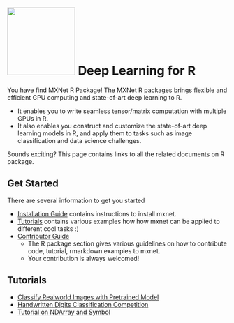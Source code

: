 <img src=https://raw.githubusercontent.com/dmlc/dmlc.github.io/master/img/logo-m/mxnetR.png width=155/> Deep Learning for R
==========================

You have find MXNet R Package! The MXNet R packages brings flexible and efficient GPU
computing and state-of-art deep learning to R.

- It enables you to write seamless tensor/matrix computation with multiple GPUs in R.
- It also enables you construct and customize the state-of-art deep learning models in R,
  and apply them to tasks such as image classification and data science challenges.

Sounds exciting? This page contains links to all the related documents on R package.

Get Started
-----------
There are several information to get you started
* [Installation Guide](../build.md) contains instructions to install mxnet.
* [Tutorials](#tutorials) contains various examples how how mxnet can be applied to different cool tasks :)
* [Contributor Guide](http://mxnet.readthedocs.org/en/latest/contribute.html#r-package)
  - The R package section gives various guidelines on how to contribute code, tutorial, rmarkdown examples to mxnet.
  - Your contribution is always welcomed!

Tutorials
---------
* [Classify Realworld Images with Pretrained Model](classifyRealImageWithPretrainedModel.md)
* [Handwritten Digits Classification Competition](mnistCompetition.md)
* [Tutorial on NDArray and Symbol](ndarrayAndSymbolTutorial.md)

